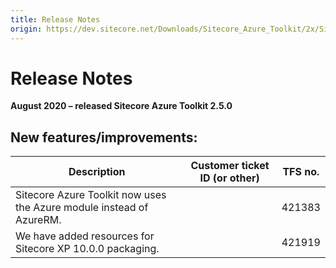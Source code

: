 ```yaml
---
title: Release Notes
origin: https://dev.sitecore.net/Downloads/Sitecore_Azure_Toolkit/2x/Sitecore_Azure_Toolkit_250/Release_Notes
---
```


# Release Notes

**August 2020 – released Sitecore Azure Toolkit 2.5.0**

## New features/improvements:

 | Description | Customer ticket ID (or other) | TFS no. |
 | --- | --- | --- |
 | ​​​​​​​​​Sitecore Azure Toolkit now uses the Azure module instead of AzureRM. |  | 421383 |
 | ​​​​​​​​​We have added resources for Sitecore XP 10.0.0 packaging. |  | 421919 |